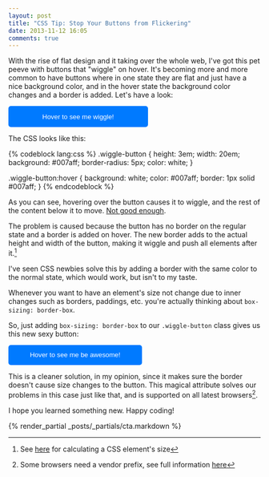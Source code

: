 ```yaml
---
layout: post
title: "CSS Tip: Stop Your Buttons from Flickering"
date: 2013-11-12 16:05
comments: true
---
```


With the rise of flat design and it taking over the whole web, I've got this pet peeve with buttons that "wiggle" on hover. It's becoming more and more common to have buttons where in one state they are flat and just have a nice background color, and in the hover state the background color changes and a border is added. Let's have a look:

<div>
<style>
    .wiggle-button {
        height: 3em;
        width: 20em;
        background: #007aff;
        border-radius: 5px;
        border: none;
        color: white;
        box-sizing: content-box;
        -webkit-box-sizing: content-box;
        -moz-box-sizing: content-box;
    }

    .wiggle-button:hover {
        background: white;
        color: #007aff;
        border: 1px solid #007aff;
    }

    .wiggle-button.fixed-button {
        box-sizing: border-box;
        -webkit-box-sizing: border-box;
        -moz-box-sizing: border-box;
    }
</style>
</div>
<button class="wiggle-button">Hover to see me wiggle!</button>

The CSS looks like this:

{% codeblock lang:css %}
.wiggle-button {
    height: 3em;
    width: 20em;
    background: #007aff;
    border-radius: 5px;
    color: white;
}

.wiggle-button:hover {
    background: white;
    color: #007aff;
    border: 1px solid #007aff;
}
{% endcodeblock %}

As you can see, hovering over the button causes it to wiggle, and the rest of the content below it to move. [Not good enough](https://www.youtube.com/watch?v=-0lzyUOjvFw).

The problem is caused because the button has no border on the regular state and a border is added on hover. The new border adds to the actual height and width of the button, making it wiggle and push all elements after it.[^1]

[^1]: See [here](http://www.rainbodesign.com/pub/css/css-element-size.html) for calculating a CSS element's size

I've seen CSS newbies solve this by adding a border with the same color to the normal state, which would work, but isn't to my taste.

Whenever you want to have an element's size not change due to inner changes such as borders, paddings, etc. you're actually thinking about `box-sizing: border-box`.

[^2]: Some browsers need a vendor prefix, see full information [here](http://www.paulirish.com/2012/box-sizing-border-box-ftw/)

So, just adding `box-sizing: border-box` to our `.wiggle-button` class gives us this new sexy button:

<button class="wiggle-button fixed-button">Hover to see me be awesome!</button>

This is a cleaner solution, in my opinion, since it makes sure the border doesn't cause size changes to the button. This magical attribute solves our problems in this case just like that, and is supported on all latest browsers[^2].

I hope you learned something new. Happy coding!

{% render_partial _posts/_partials/cta.markdown %}
